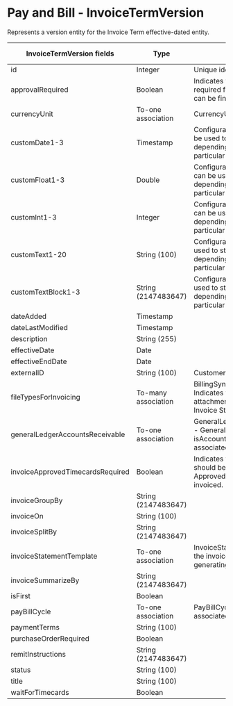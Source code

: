 # Pay and Bill - InvoiceTermVersion

Represents a version entity for the Invoice Term effective-dated entity.

<table>
    <colgroup>
        <col width="20%" />
        <col width="20%" />
        <col width="20%" />
        <col width="20%" />
        <col width="20%" />
    </colgroup>
    <thead>
        <tr class="header">
            <th>InvoiceTermVersion fields</th>
            <th>Type</th>
            <th>Description</th>
            <th>Not null</th>
            <th>Read-only</th>
        </tr>
    </thead>
    <tbody>
        <tr class="even">
            <td>id</td>
            <td>Integer</td>
            <td>Unique identifier for this entity.</td>
            <td>X</td>
            <td>X</td>
        </tr>
        <tr class="odd">
            <td>approvalRequired</td>
            <td>Boolean</td>
            <td>Indicates whether approval is required for invoices before they can be finalized.</td>
            <td>X</td>
            <td></td>
        </tr>
        <tr class="even">
            <td>currencyUnit</td>
            <td>To-one association</td>
            <td>CurrencyUnit.</td>
            <td>X</td>
            <td></td>
        </tr>
        <tr class="odd">
            <td>customDate1-3</td>
            <td>Timestamp</td>
            <td>Configurable date fields that can be used to store custom data depending on the needs of a particular deployment.</td>
            <td></td>
            <td>X</td>
        </tr>
        <tr class="even">
            <td>customFloat1-3</td>
            <td>Double</td>
            <td>Configurable numeric fields that can be used to store custom data depending on the needs of a particular deployment.</td>
            <td></td>
            <td>X</td>
        </tr>
        <tr class="odd">
            <td>customInt1-3</td>
            <td>Integer</td>
            <td>Configurable numeric fields that can be used to store custom data depending on the needs of a particular deployment.</td>
            <td></td>
            <td>X</td>
        </tr>
        <tr class="even">
            <td>customText1-20</td>
            <td>String (100)</td>
            <td>Configurable text fields that can be used to store custom data depending on the needs of a particular deployment.</td>
            <td></td>
            <td>X</td>
        </tr>
        <tr class="odd">
            <td>customTextBlock1-3</td>
            <td>String (2147483647)</td>
            <td>Configurable text fields that can be used to store custom data depending on the needs of a particular deployment.</td>
            <td></td>
            <td>X</td>
        </tr>
        <tr class="even">
            <td>dateAdded</td>
            <td>Timestamp</td>
            <td></td>
            <td>X</td>
            <td>X</td>
        </tr>
        <tr class="odd">
            <td>dateLastModified</td>
            <td>Timestamp</td>
            <td></td>
            <td>X</td>
            <td>X</td>
        </tr>
        <tr class="even">
            <td>description</td>
            <td>String (255)</td>
            <td></td>
            <td></td>
            <td>X</td>
        </tr>
        <tr class="odd">
            <td>effectiveDate</td>
            <td>Date</td>
            <td></td>
            <td>X</td>
            <td></td>
        </tr>
        <tr class="even">
            <td>effectiveEndDate</td>
            <td>Date</td>
            <td></td>
            <td></td>
            <td>X</td>
        </tr>
        <tr class="odd">
            <td>externalID</td>
            <td>String (100)</td>
            <td>Customer defined identifier.</td>
            <td></td>
            <td>X</td>
        </tr>
        <tr class="even">
            <td>fileTypesForInvoicing</td>
            <td>To-many association</td>
            <td>BillingSyncBatchFileTypeLookup - Indicates what types of attachments should be included in Invoice Statement PDF. </td>
            <td></td>
            <td></td>
        </tr>
        <tr class="odd">
            <td>generalLedgerAccountsReceivable</td>
            <td>To-one association</td>
            <td>GeneralLedgerAccountsReceivable - General Ledger Account (with isAccountsReceivable = 'true') associated with this InvoiceTerm.</td>
            <td></td>
            <td></td>
        </tr>
        <tr class="odd">
            <td>invoiceApprovedTimecardsRequired</td>
            <td>Boolean</td>
            <td>Indicates what status the timecard should be in (Submitted or Approved) before it can be invoiced.</td>
            <td>X</td>
            <td></td>
        </tr>
        <tr class="even">
            <td>invoiceGroupBy</td>
            <td>String (2147483647)</td>
            <td></td>
            <td></td>
            <td></td>
        </tr>
        <tr class="odd">
            <td>invoiceOn</td>
            <td>String (100)</td>
            <td></td>
            <td></td>
            <td></td>
        </tr>
        <tr class="even">
            <td>invoiceSplitBy</td>
            <td>String (2147483647)</td>
            <td></td>
            <td></td>
            <td></td>
        </tr>
        <tr class="odd">
            <td>invoiceStatementTemplate</td>
            <td>To-one association</td>
            <td>InvoiceStatementTemplate - this is the invoice template that is used in generating the invoice PDF.</td>
            <td>X</td>
            <td></td>
        </tr>
        <tr class="even">
            <td>invoiceSummarizeBy</td>
            <td>String (2147483647)</td>
            <td></td>
            <td>X</td>
            <td></td>
        </tr>
        <tr class="odd">
            <td>isFirst</td>
            <td>Boolean</td>
            <td></td>
            <td>X</td>
            <td>X</td>
        </tr>
        <tr class="even">
            <td>payBillCycle</td>
            <td>To-one association</td>
            <td>PayBillCycle - this is the associated billing cycle.</td>
            <td></td>
            <td></td>
        </tr>
        <tr class="odd">
            <td>paymentTerms</td>
            <td>String (100)</td>
            <td></td>
            <td>X</td>
            <td></td>
        </tr>
        <tr class="even">
            <td>purchaseOrderRequired</td>
            <td>Boolean</td>
            <td></td>
            <td>X</td>
            <td></td>
        </tr>
        <tr class="odd">
            <td>remitInstructions</td>
            <td>String (2147483647)</td>
            <td></td>
            <td></td>
            <td></td>
        </tr>
        <tr class="even">
            <td>status</td>
            <td>String (100)</td>
            <td></td>
            <td>X</td>
            <td></td>
        </tr>
        <tr class="odd">
            <td>title</td>
            <td>String (100)</td>
            <td></td>
            <td>X</td>
            <td></td>
        </tr>
        <tr class="even">
            <td>waitForTimecards</td>
            <td>Boolean</td>
            <td></td>
            <td>X</td>
            <td></td>
        </tr>
    </tbody>
</table>
